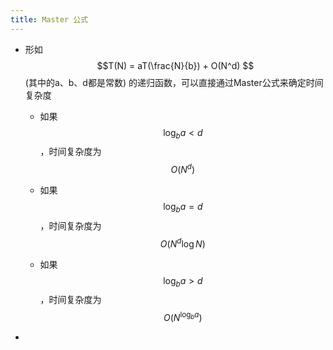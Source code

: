 ```yaml
---
title: Master 公式
---
```


- 形如  $$T(N) = aT(\frac{N}{b}) + O(N^d) $$ (其中的a、b、d都是常数)  的递归函数，可以直接通过Master公式来确定时间复杂度  
	 - 如果 $$\log_{b}{a} < d$$，时间复杂度为 $$O(N^d) $$

	 - 如果 $$\log_{b}{a} = d$$，时间复杂度为 $$O(N^d\log{N}) $$

	 - 如果 $$\log_{b}{a} > d$$，时间复杂度为 $$O(N^{\log_{b}{a}}) $$

- 
